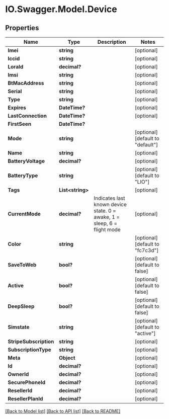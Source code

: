 # IO.Swagger.Model.Device
## Properties

Name | Type | Description | Notes
------------ | ------------- | ------------- | -------------
**Imei** | **string** |  | [optional] 
**Iccid** | **string** |  | [optional] 
**LoraId** | **decimal?** |  | [optional] 
**Imsi** | **string** |  | [optional] 
**BtMacAddress** | **string** |  | [optional] 
**Serial** | **string** |  | [optional] 
**Type** | **string** |  | [optional] 
**Expires** | **DateTime?** |  | [optional] 
**LastConnection** | **DateTime?** |  | [optional] 
**FirstSeen** | **DateTime?** |  | 
**Mode** | **string** |  | [optional] [default to "default"]
**Name** | **string** |  | [optional] 
**BatteryVoltage** | **decimal?** |  | [optional] 
**BatteryType** | **string** |  | [optional] [default to "LIO"]
**Tags** | **List&lt;string&gt;** |  | [optional] 
**CurrentMode** | **decimal?** | Indicates last known device state. 0 &#x3D; awake, 1 &#x3D; sleep, 6 &#x3D; flight mode | [optional] 
**Color** | **string** |  | [optional] [default to "fc7c3d"]
**SaveToWeb** | **bool?** |  | [optional] [default to false]
**Active** | **bool?** |  | [optional] [default to false]
**DeepSleep** | **bool?** |  | [optional] [default to false]
**Simstate** | **string** |  | [optional] [default to "active"]
**StripeSubscription** | **string** |  | [optional] 
**SubscriptionType** | **string** |  | [optional] 
**Meta** | **Object** |  | [optional] 
**Id** | **decimal?** |  | [optional] 
**OwnerId** | **decimal?** |  | [optional] 
**SecurePhoneId** | **decimal?** |  | [optional] 
**ResellerId** | **decimal?** |  | [optional] 
**ResellerPlanId** | **decimal?** |  | [optional] 

[[Back to Model list]](../README.md#documentation-for-models) [[Back to API list]](../README.md#documentation-for-api-endpoints) [[Back to README]](../README.md)

